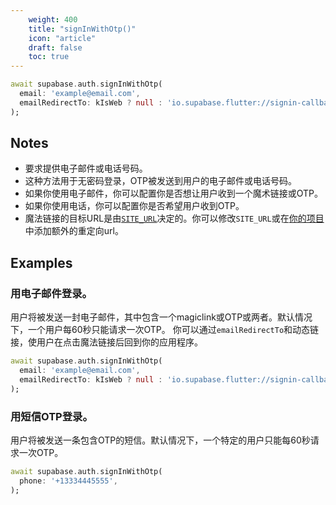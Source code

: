 ```yaml
---
    weight: 400
    title: "signInWithOtp()"
    icon: "article"
    draft: false
    toc: true
---
```




```dart
await supabase.auth.signInWithOtp(
  email: 'example@email.com',
  emailRedirectTo: kIsWeb ? null : 'io.supabase.flutter://signin-callback/',
);
```






## Notes

- 要求提供电子邮件或电话号码。
- 这种方法用于无密码登录，OTP被发送到用户的电子邮件或电话号码。
- 如果你使用电子邮件，你可以配置你是否想让用户收到一个魔术链接或OTP。
- 如果你使用电话，你可以配置你是否希望用户收到OTP。
- 魔法链接的目标URL是由[`SITE_URL`](https://supabase.com/docs/reference/auth/config#site_url)决定的。你可以修改`SITE_URL`或在[你的项目](https://app.supabase.com/project/_/auth/settings)中添加额外的重定向url。










## Examples

### 用电子邮件登录。

用户将被发送一封电子邮件，其中包含一个magiclink或OTP或两者。默认情况下，一个用户每60秒只能请求一次OTP。
你可以通过`emailRedirectTo`和动态链接，使用户在点击魔法链接后回到你的应用程序。


```dart
await supabase.auth.signInWithOtp(
  email: 'example@email.com',
  emailRedirectTo: kIsWeb ? null : 'io.supabase.flutter://signin-callback/',
);
```

### 用短信OTP登录。

用户将被发送一条包含OTP的短信。默认情况下，一个特定的用户只能每60秒请求一次OTP。

```dart
await supabase.auth.signInWithOtp(
  phone: '+13334445555',
);
```